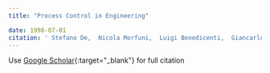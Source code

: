 ```yaml
---
title: "Process Control in Engineering"

date: 1998-07-01
citation: ' Stefano De,  Nicola Morfuni,  Luigi Benedicenti,  Giancarlo Succi,  Tullio Vernazza, &quot;Process Control in Engineering.&quot;, 1998.'
---
```

Use [Google Scholar](https://scholar.google.com/scholar?q=Process+Control+in+Engineering){:target="_blank"} for full citation